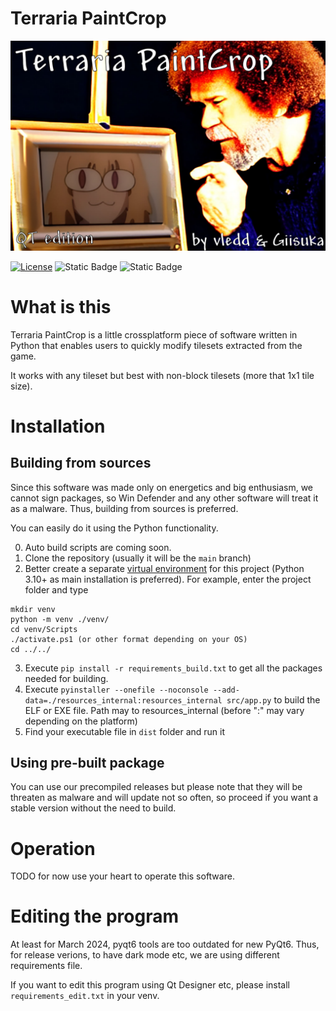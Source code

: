 # Terraria PaintCrop

![Logo](./resources_internal/splash_1.jpg)

[![License](https://img.shields.io/badge/License-MIT-Color?style=flat&color=%23a83281)](https://github.com/git/git-scm.com/blob/main/MIT-LICENSE.txt)
![Static Badge](https://img.shields.io/badge/Made-with_love-violet)
![Static Badge](https://img.shields.io/badge/Platforms-Any-cyan)

# What is this
Terraria PaintCrop is a little crossplatform piece of software written
in Python that enables users to quickly modify tilesets extracted from
the game.

It works with any tileset but best with non-block tilesets (more that 1x1 tile size).

# Installation
## Building from sources
Since this software was made only on energetics and big enthusiasm,
we cannot sign packages, so Win Defender and any other software will
treat it as a malware. Thus, building from sources is preferred.

You can easily do it using the Python functionality.

0. Auto build scripts are coming soon.
1. Clone the repository (usually it will be the ``main`` branch)
2. Better create a separate [virtual environment](https://docs.python.org/3/library/venv.html) for this project 
(Python 3.10+ as main installation is preferred).
For example, enter the project folder and type
```
mkdir venv
python -m venv ./venv/
cd venv/Scripts
./activate.ps1 (or other format depending on your OS)
cd ../../
```
3. Execute `pip install -r requirements_build.txt` to get all the packages needed for building.
4. Execute `pyinstaller --onefile --noconsole --add-data=./resources_internal:resources_internal src/app.py` to build the ELF or EXE file.
Path may to resources_internal (before ":" may vary depending on the platform)
5. Find your executable file in `dist` folder and run it

## Using pre-built package

You can use our precompiled releases but please note that they 
will be threaten as malware and will update not so often, so 
proceed if you want a stable version without the need to build.

# Operation

TODO for now use your heart to operate this software.

# Editing the program

At least for March 2024, pyqt6 tools are too outdated for new PyQt6.
Thus, for release verions, to have dark mode etc, we are using different requirements file.

If you want to edit this program using Qt Designer etc, please install `requirements_edit.txt` in your venv.